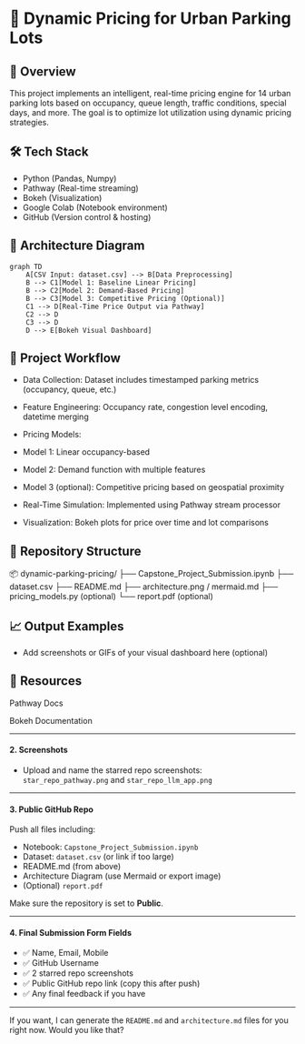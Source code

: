 # 🚗 Dynamic Pricing for Urban Parking Lots

## 📌 Overview
This project implements an intelligent, real-time pricing engine for 14 urban parking lots based on occupancy, queue length, traffic conditions, special days, and more. The goal is to optimize lot utilization using dynamic pricing strategies.

## 🛠 Tech Stack
- Python (Pandas, Numpy)
- Pathway (Real-time streaming)
- Bokeh (Visualization)
- Google Colab (Notebook environment)
- GitHub (Version control & hosting)

## 🔧 Architecture Diagram

```mermaid
graph TD
    A[CSV Input: dataset.csv] --> B[Data Preprocessing]
    B --> C1[Model 1: Baseline Linear Pricing]
    B --> C2[Model 2: Demand-Based Pricing]
    B --> C3[Model 3: Competitive Pricing (Optional)]
    C1 --> D[Real-Time Price Output via Pathway]
    C2 --> D
    C3 --> D
    D --> E[Bokeh Visual Dashboard]
```
## 🧠 Project Workflow
- Data Collection: Dataset includes timestamped parking metrics (occupancy, queue, etc.)

- Feature Engineering: Occupancy rate, congestion level encoding, datetime merging

- Pricing Models:

- Model 1: Linear occupancy-based

- Model 2: Demand function with multiple features

- Model 3 (optional): Competitive pricing based on geospatial proximity

- Real-Time Simulation: Implemented using Pathway stream processor

- Visualization: Bokeh plots for price over time and lot comparisons

## 📂 Repository Structure

📦 dynamic-parking-pricing/
├── Capstone_Project_Submission.ipynb
├── dataset.csv
├── README.md
├── architecture.png / mermaid.md
├── pricing_models.py (optional)
└── report.pdf (optional)

## 📈 Output Examples
- Add screenshots or GIFs of your visual dashboard here (optional)

## 🔗 Resources
Pathway Docs

Bokeh Documentation


---

#### 2. **Screenshots**
- Upload and name the starred repo screenshots:  
  `star_repo_pathway.png` and `star_repo_llm_app.png`

---

#### 3. **Public GitHub Repo**
Push all files including:
- Notebook: `Capstone_Project_Submission.ipynb`
- Dataset: `dataset.csv` (or link if too large)
- README.md (from above)
- Architecture Diagram (use Mermaid or export image)
- (Optional) `report.pdf`

Make sure the repository is set to **Public**.

---

#### 4. **Final Submission Form Fields**
- ✅ Name, Email, Mobile
- ✅ GitHub Username
- ✅ 2 starred repo screenshots
- ✅ Public GitHub repo link (copy this after push)
- ✅ Any final feedback if you have

---

If you want, I can generate the `README.md` and `architecture.md` files for you right now. Would you like that?
